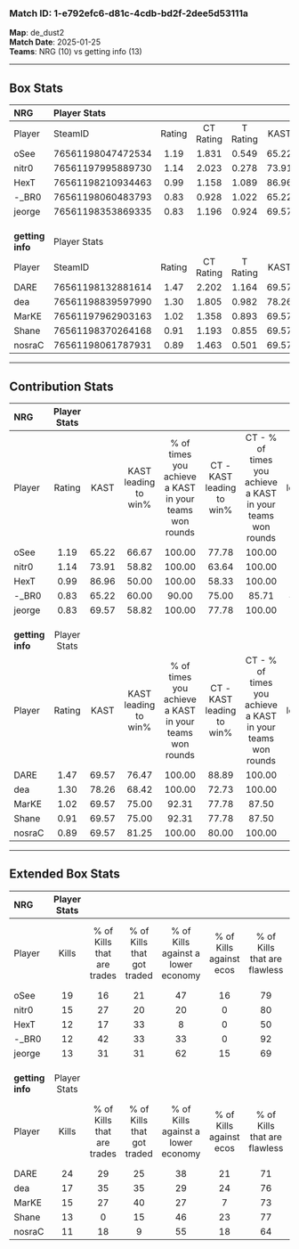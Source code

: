 ### Match ID: 1-e792efc6-d81c-4cdb-bd2f-2dee5d53111a  
**Map**: de_dust2  
**Match Date**: 2025-01-25  
**Teams**: NRG (10) vs getting info (13)  

---  

## Box Stats  

| **NRG**          | Player Stats      |        |           |          |       |       |       |         |        |      |     |
| :- | :- | :-: | :-: | :-: | :-: | :-: | :-: | :-: | :-: | :-: | :-: |
| Player           | SteamID           | Rating | CT Rating | T Rating | KAST  |  ADR  | Kills | Assists | Deaths | K/D  | HS% |
| oSee             | 76561198047472534 |  1.19  |   1.831   |  0.549   | 65.22 | 80.0  |  19   |    8    |   15   | 1.27 | 42  |
| nitr0            | 76561197995889730 |  1.14  |   2.023   |  0.278   | 73.91 | 82.1  |  15   |    9    |   14   | 1.07 | 33  |
| HexT             | 76561198210934463 |  0.99  |   1.158   |  1.089   | 86.96 | 63.3  |  12   |    7    |   17   | 0.71 | 66  |
| -_BR0            | 76561198060483793 |  0.83  |   0.928   |  1.022   | 65.22 | 52.9  |  12   |    4    |   15   | 0.80 | 50  |
| jeorge           | 76561198353869335 |  0.83  |   1.196   |  0.924   | 69.57 | 68.3  |  13   |    3    |   20   | 0.65 | 53  |
|                  |                   |        |           |          |       |       |       |         |        |      |     |
|                  |                   |        |           |          |       |       |       |         |        |      |     |
|                  |                   |        |           |          |       |       |       |         |        |      |     |
| **getting info** | Player Stats      |        |           |          |       |       |       |         |        |      |     |
| Player           | SteamID           | Rating | CT Rating | T Rating | KAST  |  ADR  | Kills | Assists | Deaths | K/D  | HS% |
| DARE             | 76561198132881614 |  1.47  |   2.202   |  1.164   | 69.57 | 107.9 |  24   |    6    |   16   | 1.50 | 66  |
| dea              | 76561198839597990 |  1.30  |   1.805   |  0.982   | 78.26 | 91.3  |  17   |    8    |   13   | 1.31 | 58  |
| MarKE            | 76561197962903163 |  1.02  |   1.358   |  0.893   | 69.57 | 65.8  |  15   |    6    |   15   | 1.00 | 40  |
| Shane            | 76561198370264168 |  0.91  |   1.193   |  0.855   | 69.57 | 64.4  |  13   |    5    |   16   | 0.81 | 76  |
| nosraC           | 76561198061787931 |  0.89  |   1.463   |  0.501   | 69.57 | 52.5  |  11   |    4    |   12   | 0.92 | 63  |
---  

## Contribution Stats  

| **NRG**          | Player Stats |       |                      |                                                        |                           |                                                             |                          |                                                            |
| :- | :-: | :-: | :-: | :-: | :-: | :-: | :-: | :-: |
| Player           |    Rating    | KAST  | KAST leading to win% | % of times you achieve a KAST in your teams won rounds | CT - KAST leading to win% | CT - % of times you achieve a KAST in your teams won rounds | T - KAST leading to win% | T - % of times you achieve a KAST in your teams won rounds |
| oSee             |     1.19     | 65.22 |        66.67         |                         100.00                         |           77.78           |                           100.00                            |          50.00           |                           100.00                           |
| nitr0            |     1.14     | 73.91 |        58.82         |                         100.00                         |           63.64           |                           100.00                            |          50.00           |                           100.00                           |
| HexT             |     0.99     | 86.96 |        50.00         |                         100.00                         |           58.33           |                           100.00                            |          37.50           |                           100.00                           |
| -_BR0            |     0.83     | 65.22 |        60.00         |                         90.00                          |           75.00           |                            85.71                            |          42.86           |                           100.00                           |
| jeorge           |     0.83     | 69.57 |        58.82         |                         100.00                         |           77.78           |                           100.00                            |          37.50           |                           100.00                           |
|                  |              |       |                      |                                                        |                           |                                                             |                          |                                                            |
|                  |              |       |                      |                                                        |                           |                                                             |                          |                                                            |
|                  |              |       |                      |                                                        |                           |                                                             |                          |                                                            |
| **getting info** | Player Stats |       |                      |                                                        |                           |                                                             |                          |                                                            |
| Player           |    Rating    | KAST  | KAST leading to win% | % of times you achieve a KAST in your teams won rounds | CT - KAST leading to win% | CT - % of times you achieve a KAST in your teams won rounds | T - KAST leading to win% | T - % of times you achieve a KAST in your teams won rounds |
| DARE             |     1.47     | 69.57 |        76.47         |                         100.00                         |           88.89           |                           100.00                            |          62.50           |                           100.00                           |
| dea              |     1.30     | 78.26 |        68.42         |                         100.00                         |           72.73           |                           100.00                            |          62.50           |                           100.00                           |
| MarKE            |     1.02     | 69.57 |        75.00         |                         92.31                          |           77.78           |                            87.50                            |          71.43           |                           100.00                           |
| Shane            |     0.91     | 69.57 |        75.00         |                         92.31                          |           77.78           |                            87.50                            |          71.43           |                           100.00                           |
| nosraC           |     0.89     | 69.57 |        81.25         |                         100.00                         |           80.00           |                           100.00                            |          83.33           |                           100.00                           |
---  

## Extended Box Stats  

| **NRG**          | Player Stats |                            |                            |                                    |                         |                              |                                 |        |                             |                                     |                          |                               |                            |
| :- | :-: | :-: | :-: | :-: | :-: | :-: | :-: | :-: | :-: | :-: | :-: | :-: | :-: |
| Player           |    Kills     | % of Kills that are trades | % of Kills that got traded | % of Kills against a lower economy | % of Kills against ecos | % of Kills that are flawless | % of Kills that are close duels | Deaths | % of Deaths that get traded | % of Deaths against a lower economy | % of Deaths against ecos | % of Deaths that are flawless | % of Deaths that are close |
| oSee             |      19      |             16             |             21             |                 47                 |           16            |              79              |                5                |   15   |              7              |                  7                  |            0             |              93               |             0              |
| nitr0            |      15      |             27             |             20             |                 20                 |            0            |              80              |                0                |   14   |             14              |                  7                  |            0             |              71               |             0              |
| HexT             |      12      |             17             |             33             |                 8                  |            0            |              50              |                0                |   17   |             35              |                 12                  |            0             |              65               |             6              |
| -_BR0            |      12      |             42             |             33             |                 33                 |            0            |              92              |                8                |   15   |             20              |                  7                  |            0             |              73               |             0              |
| jeorge           |      13      |             31             |             31             |                 62                 |           15            |              69              |                0                |   20   |             45              |                 10                  |            0             |              65               |             10             |
|                  |              |                            |                            |                                    |                         |                              |                                 |        |                             |                                     |                          |                               |                            |
|                  |              |                            |                            |                                    |                         |                              |                                 |        |                             |                                     |                          |                               |                            |
|                  |              |                            |                            |                                    |                         |                              |                                 |        |                             |                                     |                          |                               |                            |
| **getting info** | Player Stats |                            |                            |                                    |                         |                              |                                 |        |                             |                                     |                          |                               |                            |
| Player           |    Kills     | % of Kills that are trades | % of Kills that got traded | % of Kills against a lower economy | % of Kills against ecos | % of Kills that are flawless | % of Kills that are close duels | Deaths | % of Deaths that get traded | % of Deaths against a lower economy | % of Deaths against ecos | % of Deaths that are flawless | % of Deaths that are close |
| DARE             |      24      |             29             |             25             |                 38                 |           21            |              71              |                0                |   16   |             38              |                 19                  |            6             |              56               |             6              |
| dea              |      17      |             35             |             35             |                 29                 |           24            |              76              |                6                |   13   |             15              |                 23                  |            15            |              69               |             8              |
| MarKE            |      15      |             27             |             40             |                 27                 |            7            |              73              |                7                |   15   |             27              |                 20                  |            0             |              80               |             0              |
| Shane            |      13      |             0              |             15             |                 46                 |           23            |              77              |                0                |   16   |             25              |                 19                  |            6             |              69               |             0              |
| nosraC           |      11      |             18             |             9              |                 55                 |           18            |              64              |                9                |   12   |             25              |                 17                  |            0             |              92               |             0              |
